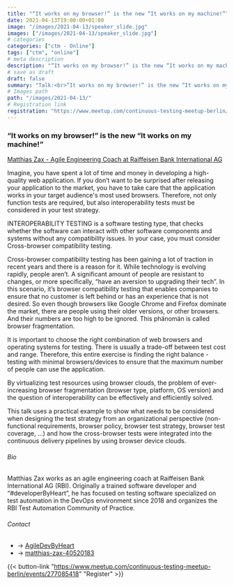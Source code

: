 ```yaml
---
title: "“It works on my browser!” is the new “It works on my machine!”"
date: 2021-04-13T19:00:00+01:00
image: "/images/2021-04-13/speaker_slide.jpg"
images: ["/images/2021-04-13/speaker_slide.jpg"]
# categories
categories: ["ctm - Online"]
tags: ["ctm", "online"]
# meta description
description: "“It works on my browser!” is the new “It works on my machine!”"
# save as draft
draft: false
summary: "Talk:<br>“It works on my browser!” is the new “It works on my machine!” (Matthias Zax)"
# Images path
path: "/images/2021-04-13/"
# Registration link
registration: "https://www.meetup.com/continuous-testing-meetup-berlin/events/277085418"
---
```


### “It works on my browser!” is the new “It works on my machine!”
[Matthias Zax - Agile Engineering Coach at Raiffeisen Bank International AG](https://www.linkedin.com/in/matthias-zax-40520183/)

Imagine, you have spent a lot of time and money in developing a high-quality 
web application. If you don’t want to be surprised after releasing your 
application to the market, you have to take care that the application works 
in your target audience's most used browsers. Therefore, not only function 
tests are required, but also interoperability tests must be considered in your 
test strategy.

INTEROPERABILITY TESTING is a software testing type, that checks whether the 
software can interact with other software components and systems without any 
compatibility issues. In your case, you must consider Cross-browser compatibility 
testing.

Cross-browser compatibility testing has been gaining a lot of traction in 
recent years and there is a reason for it. While technology is evolving rapidly, 
people aren’t. A significant amount of people are resistant to changes, or more 
specifically, “have an aversion to upgrading their tech”. In this scenario, 
it’s browser compatibility testing that enables companies to ensure that no 
customer is left behind or has an experience that is not desired. So even though 
browsers like Google Chrome and Firefox dominate the market, there are people 
using their older versions, or other browsers. And their numbers are too high to 
be ignored. This phänomän is called browser fragmentation.

It is important to choose the right combination of web browsers and operating 
systems for testing. There is usually a trade-off between test cost and range. 
Therefore, this entire exercise is finding the right balance - testing with 
minimal browsers/devices to ensure that the maximum number of people can use 
the application.

By virtualizing test resources using browser clouds, the problem of 
ever-increasing browser fragmentation (browser type, platform, OS version) 
and the question of interoperability can be effectively and efficiently solved.

This talk uses a practical example to show what needs to be considered when 
designing the test strategy from an organizational perspective (non-functional 
requirements, browser policy, browser test strategy, browser test coverage, ...) 
and how the cross-browser tests were integrated into the continuous delivery 
pipelines by using browser device clouds.

###### Bio

Matthias Zax works as an agile engineering coach at Raiffeisen Bank 
International AG (RBI). Originally a trained software developer and “#developerByHeart”, 
he has focused on testing software specialized on test automation in the DevOps 
environment since 2018 and organizes the RBI Test Automation Community of Practice.

###### Contact
- <i class="fa fa-twitter"></i> -> [AgileDevByHeart](https://twitter.com/AgileDevByHeart)
- <i class="fa fa-linkedin"></i> -> [matthias-zax-40520183](https://www.linkedin.com/in/matthias-zax-40520183/)


{{< button-link "https://www.meetup.com/continuous-testing-meetup-berlin/events/277085418" "Register" >}}
